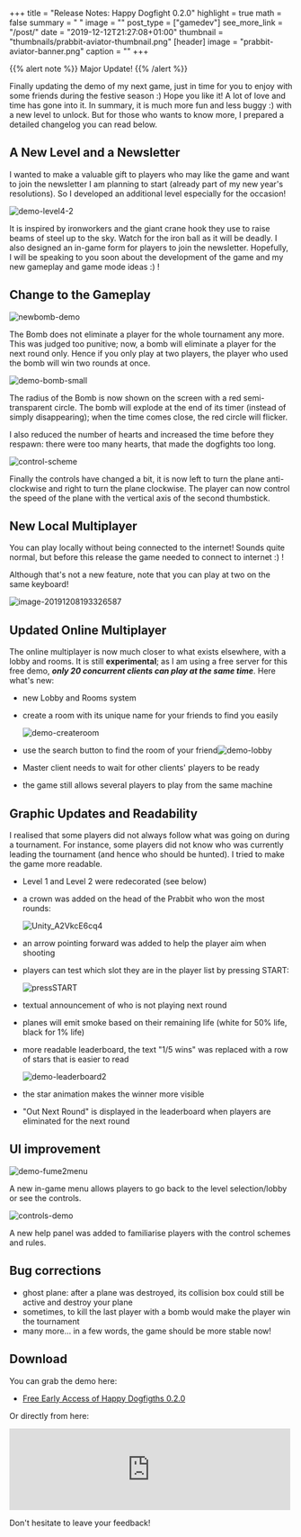 +++
title = "Release Notes: Happy Dogfight 0.2.0"
highlight = true
math = false
summary = " "
image = ""
post_type = ["gamedev"]
see_more_link = "/post/"
date = "2019-12-12T21:27:08+01:00"
thumbnail = "thumbnails/prabbit-aviator-thumbnail.png"
[header]
image = "prabbit-aviator-banner.png"
caption = ""
+++

{{% alert note %}}
Major Update!
{{% /alert %}}

Finally updating the demo of my next game, just in time for you to enjoy with some friends during the festive season :) Hope you like it! A lot of love and time has gone into it. In summary, it is much more fun and less buggy :) with a new level to unlock. But for those who wants to know more, I prepared a detailed changelog you can read below.

## A New Level and a Newsletter

I wanted to make a valuable gift to players who may like the game and want to join the newsletter I am planning to start (already part of my new year's resolutions). So I developed an additional level especially for the occasion!

![demo-level4-2](/Blog/img/gamedev/notes_happydogfights_020/demo-level4-2.gif)

It is inspired by ironworkers and the giant crane hook they use to raise beams of steel up to the sky. Watch for the iron ball as it will be deadly.
I also designed an in-game form for players to join the newsletter. 
Hopefully, I will be speaking to you soon about the development of the game and my new gameplay and game mode ideas :) !

## Change to the Gameplay

![newbomb-demo](/Blog/img/gamedev/notes_happydogfights_020/newbomb-demo.gif)

The Bomb does not eliminate a player for the whole tournament any more. This was judged too punitive; now, a bomb will eliminate a player for the next round only. Hence if you only play at two players, the player who used the bomb will win two rounds at once.

![demo-bomb-small](/Blog/img/gamedev/notes_happydogfights_020/demo-bomb-small.gif)

The radius of the Bomb is now shown on the screen with a red semi-transparent circle.
The bomb will explode at the end of its timer (instead of simply disappearing); when the time comes close, the red circle will flicker.

I also reduced the number of hearts and increased the time before they respawn: there were too many hearts, that made the dogfights too long.

![control-scheme](/Blog/img/gamedev/notes_happydogfights_020/control-scheme.gif)

Finally the controls have changed a bit, it is now left to turn the plane anti-clockwise and right to turn the plane clockwise. The player can now control the speed of the plane with the vertical axis of the second thumbstick.

## New Local Multiplayer

You can play locally without being connected to the internet! Sounds quite normal, but before this release the game needed to connect to internet :) !

Although that's not a new feature, note that you can play at two on the same keyboard!

![image-20191208193326587](/Blog/img/gamedev/notes_happydogfights_020/image-20191208193326587.png)

## Updated Online Multiplayer

The online multiplayer is now much closer to what exists elsewhere, with a lobby and rooms. It is still **experimental**; as I am using a free server for this free demo, ***only 20 concurrent clients can play at the same time***. Here what's new:

- new Lobby and Rooms system

- create a room with its unique name for your friends to find you easily

  ![demo-createroom](/Blog/img/gamedev/notes_happydogfights_020/demo-createroom.gif)

- use the search button to find the room of your friend![demo-lobby](/Blog/img/gamedev/notes_happydogfights_020/demo-lobby.gif)

- Master client needs to wait for other clients' players to be ready

- the game still allows several players to play from the same machine

## Graphic Updates and Readability

I realised that some players did not always follow what was going on during a tournament. For instance, some players did not know who was currently leading the tournament (and hence who should be hunted). I tried to make the game more readable.

- Level 1 and Level 2 were redecorated (see below)

- a crown was added on the head of the Prabbit who won the most rounds:

  ![Unity_A2VkcE6cq4](/Blog/img/gamedev/notes_happydogfights_020/Unity_A2VkcE6cq4.png)

- an arrow pointing forward was added to help the player aim when shooting

- players can test which slot they are in the player list by pressing START:

  ![pressSTART](/Blog/img/gamedev/notes_happydogfights_020/pressSTART.gif)

- textual announcement of who is not playing next round

- planes will emit smoke based on their remaining life (white for 50% life, black for 1% life)

- more readable leaderboard, the text "1/5 wins" was replaced with a row of stars that is easier to read

  ![demo-leaderboard2](/Blog/img/gamedev/notes_happydogfights_020/demo-leaderboard2.gif)

- the star animation makes the winner more visible

- "Out Next Round" is displayed in the leaderboard when players are eliminated for the next round


## UI improvement
![demo-fume2menu](/Blog/img/gamedev/notes_happydogfights_020/demo-fume2menu.gif)

A new in-game menu allows players to go back to the level selection/lobby or see the controls.

![controls-demo](/Blog/img/gamedev/notes_happydogfights_020/controls-demo.gif)

A new help panel was added to familiarise players with the control schemes and rules.


## Bug corrections
- ghost plane: after a plane was destroyed, its collision box could still be active and destroy your plane
- sometimes, to kill the last player with a bomb would make the player win the tournament
- many more... in a few words, the game should be more stable now!

## Download

You can grab the demo here:  

- [Free Early Access of Happy Dogfigths 0.2.0](/Blog/project/released-happy-dogfight/)

Or directly from here:

<iframe src="https://widgets.gamejolt.com/package/v1?key=Z8cUgjHM" frameborder="0" width="500" height="145"></iframe>

Don't hesitate to leave your feedback!